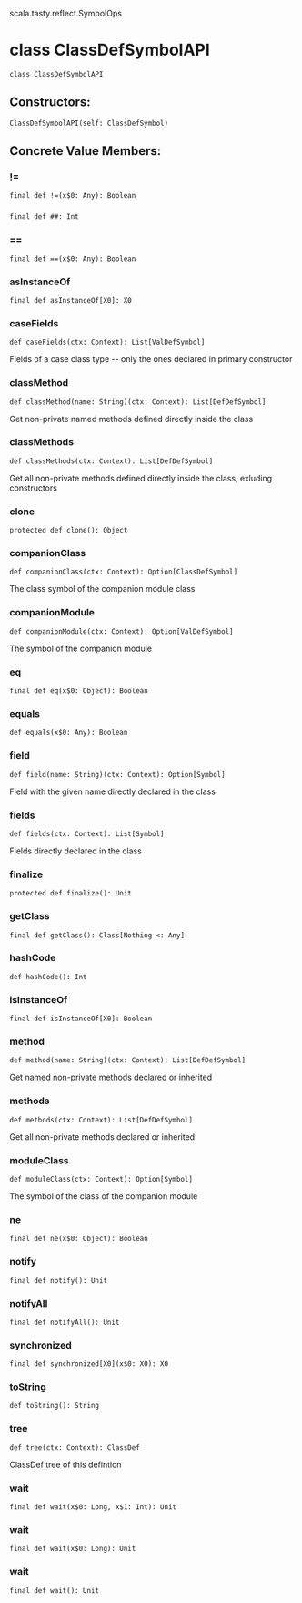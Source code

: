 scala.tasty.reflect.SymbolOps
# class ClassDefSymbolAPI

<pre><code class="language-scala" >class ClassDefSymbolAPI</pre></code>
## Constructors:
<pre><code class="language-scala" >ClassDefSymbolAPI(self: ClassDefSymbol)</pre></code>

## Concrete Value Members:
### !=
<pre><code class="language-scala" >final def !=(x$0: Any): Boolean</pre></code>

### ##
<pre><code class="language-scala" >final def ##: Int</pre></code>

### ==
<pre><code class="language-scala" >final def ==(x$0: Any): Boolean</pre></code>

### asInstanceOf
<pre><code class="language-scala" >final def asInstanceOf[X0]: X0</pre></code>

### caseFields
<pre><code class="language-scala" >def caseFields(ctx: Context): List[ValDefSymbol]</pre></code>
Fields of a case class type -- only the ones declared in primary constructor

### classMethod
<pre><code class="language-scala" >def classMethod(name: String)(ctx: Context): List[DefDefSymbol]</pre></code>
Get non-private named methods defined directly inside the class

### classMethods
<pre><code class="language-scala" >def classMethods(ctx: Context): List[DefDefSymbol]</pre></code>
Get all non-private methods defined directly inside the class, exluding constructors

### clone
<pre><code class="language-scala" >protected def clone(): Object</pre></code>

### companionClass
<pre><code class="language-scala" >def companionClass(ctx: Context): Option[ClassDefSymbol]</pre></code>
The class symbol of the companion module class

### companionModule
<pre><code class="language-scala" >def companionModule(ctx: Context): Option[ValDefSymbol]</pre></code>
The symbol of the companion module

### eq
<pre><code class="language-scala" >final def eq(x$0: Object): Boolean</pre></code>

### equals
<pre><code class="language-scala" >def equals(x$0: Any): Boolean</pre></code>

### field
<pre><code class="language-scala" >def field(name: String)(ctx: Context): Option[Symbol]</pre></code>
Field with the given name directly declared in the class

### fields
<pre><code class="language-scala" >def fields(ctx: Context): List[Symbol]</pre></code>
Fields directly declared in the class

### finalize
<pre><code class="language-scala" >protected def finalize(): Unit</pre></code>

### getClass
<pre><code class="language-scala" >final def getClass(): Class[Nothing <: Any]</pre></code>

### hashCode
<pre><code class="language-scala" >def hashCode(): Int</pre></code>

### isInstanceOf
<pre><code class="language-scala" >final def isInstanceOf[X0]: Boolean</pre></code>

### method
<pre><code class="language-scala" >def method(name: String)(ctx: Context): List[DefDefSymbol]</pre></code>
Get named non-private methods declared or inherited

### methods
<pre><code class="language-scala" >def methods(ctx: Context): List[DefDefSymbol]</pre></code>
Get all non-private methods declared or inherited

### moduleClass
<pre><code class="language-scala" >def moduleClass(ctx: Context): Option[Symbol]</pre></code>
The symbol of the class of the companion module

### ne
<pre><code class="language-scala" >final def ne(x$0: Object): Boolean</pre></code>

### notify
<pre><code class="language-scala" >final def notify(): Unit</pre></code>

### notifyAll
<pre><code class="language-scala" >final def notifyAll(): Unit</pre></code>

### synchronized
<pre><code class="language-scala" >final def synchronized[X0](x$0: X0): X0</pre></code>

### toString
<pre><code class="language-scala" >def toString(): String</pre></code>

### tree
<pre><code class="language-scala" >def tree(ctx: Context): ClassDef</pre></code>
ClassDef tree of this defintion

### wait
<pre><code class="language-scala" >final def wait(x$0: Long, x$1: Int): Unit</pre></code>

### wait
<pre><code class="language-scala" >final def wait(x$0: Long): Unit</pre></code>

### wait
<pre><code class="language-scala" >final def wait(): Unit</pre></code>

